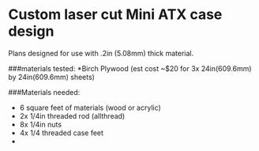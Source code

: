 # Custom laser cut Mini ATX case design

Plans designed for use with .2in (5.08mm) thick material.

###materials tested:
*Birch Plywood (est cost ~$20 for 3x 24in(609.6mm) by 24in(609.6mm) sheets)



###Materials needed:

* 6 square feet of materials (wood or acrylic)
* 2x 1/4in threaded rod (allthread)
* 8x 1/4in nuts
* 4x 1/4 threaded case feet
* 



